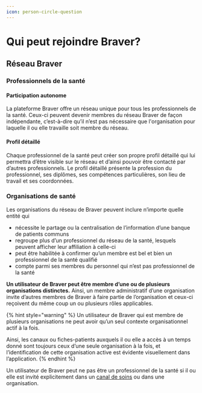 ```yaml
---
icon: person-circle-question
---
```


# Qui peut rejoindre Braver?

## Réseau Braver

### Professionnels de la santé

#### Participation autonome

La plateforme Braver offre un réseau unique pour tous les professionnels de la santé. Ceux-ci peuvent devenir membres du réseau Braver de façon indépendante, c’est-à-dire qu’il n’est pas nécessaire que l'organisation pour laquelle il ou elle travaille soit membre du réseau.

#### Profil détaillé

Chaque professionnel de la santé peut créer son propre profil détaillé qui lui permettra d’être visible sur le réseau et d’ainsi pouvoir être contacté par d’autres professionnels. Le profil détaillé présente la profession du professionnel, ses diplômes, ses compétences particulières, son lieu de travail et ses coordonnées.

### Organisations de santé

Les organisations du réseau de Braver peuvent inclure n’importe quelle entité qui

* nécessite le partage ou la centralisation de l’information d’une banque de patients communs
* regroupe plus d’un professionnel du réseau de la santé, lesquels peuvent afficher leur affiliation à celle-ci
* peut être habilitée à confirmer qu’un membre est bel et bien un professionnel de la santé qualifié
* compte parmi ses membres du personnel qui n’est pas professionnel de la santé

**Un utilisateur de Braver peut être membre d’une ou de plusieurs organisations distinctes.** Ainsi, un membre administratif d’une organisation invite d’autres membres de Braver à faire partie de l’organisation et ceux-ci reçoivent du même coup un ou plusieurs rôles applicables.

{% hint style="warning" %}
Un utilisateur de Braver qui est membre de plusieurs organisations ne peut avoir qu’un seul contexte organisationnel actif à la fois.&#x20;

Ainsi, les canaux ou fiches-patients auxquels il ou elle a accès à un temps donné sont toujours ceux d’une seule organisation à la fois, et l’identification de cette organisation active est évidente visuellement dans l’application.
{% endhint %}

Un utilisateur de Braver peut ne pas être un professionnel de la santé si il ou elle est invité explicitement dans un [canal de soins](https://docs.google.com/document/d/1OxaaFzT7lZjQyaFeG_DALoue5b6wGzeR4pDodEXeHpA/edit#heading=h.6dmeksci3s91) ou dans une organisation.
